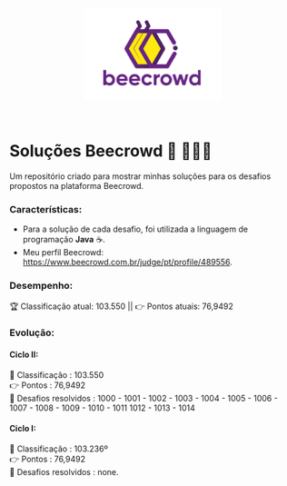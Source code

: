 <div align='center'>
 
 ![logo_beecrowd](https://github.com/MatheusMartins3191/beecrowd_solucoes/blob/master/icone_beecrowd.PNG)
 
</div>
<br>

# Soluções Beecrowd 🐝 🧑‍🤝‍🧑

Um repositório criado para mostrar minhas soluções para os desafios propostos na plataforma Beecrowd.

### Características: 

 - Para a solução de cada desafio, foi utilizada a linguagem de programação **Java** ☕.
 - Meu perfil Beecrowd: https://www.beecrowd.com.br/judge/pt/profile/489556. 

### Desempenho:

🏆 Classificação atual: 103.550 || 👉 Pontos atuais: 76,9492

### Evolução:

#### Ciclo II:

🥇 Classificação       : 103.550 <br>
👉 Pontos              :  76,9492<br>
📝 Desafios resolvidos : 1000 - 1001 - 1002 - 1003 - 1004 - 1005 - 1006 - 1007 - 1008 - 1009 - 1010 - 1011
                          1012 - 1013 - 1014

#### Ciclo I: 

🥇 Classificação       : 103.236º<br>
👉 Pontos              :  76,9492<br>
📝 Desafios resolvidos : none.

 

 
